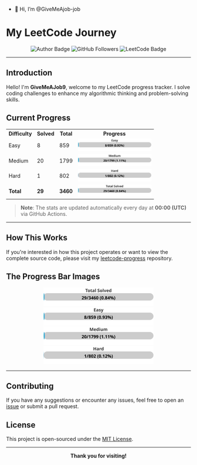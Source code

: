- 👋 Hi, I’m @GiveMeAjob-job


# My LeetCode Journey

<div align="center">
  <img src="https://img.shields.io/badge/Author-GiveMeAJob9-blue" alt="Author Badge"/>
  <img src="https://img.shields.io/github/followers/GiveMeAJob-job?style=social" alt="GitHub Followers"/>
  <img src="https://img.shields.io/badge/LeetCode-Solutions-orange" alt="LeetCode Badge"/>
</div>

---

## Introduction

Hello! I'm **GiveMeAJob9**, welcome to my LeetCode progress tracker. I solve coding challenges to enhance my algorithmic thinking and problem-solving skills. 

## Current Progress

<!-- LEETCODE_STATS:START -->
<table>
<tr>
  <th>Difficulty</th>
  <th>Solved</th>
  <th>Total</th>
  <th>Progress</th>
</tr>
<tr>
  <td>Easy</td>
  <td>8</td>
  <td>859</td>
  <td><img src="./images/easy_solved.svg" width="200"/></td>
</tr>
<tr>
  <td>Medium</td>
  <td>20</td>
  <td>1799</td>
  <td><img src="./images/medium_solved.svg" width="200"/></td>
</tr>
<tr>
  <td>Hard</td>
  <td>1</td>
  <td>802</td>
  <td><img src="./images/hard_solved.svg" width="200"/></td>
</tr>
<tr>
  <td><b>Total</b></td>
  <td><b>29</b></td>
  <td><b>3460</b></td>
  <td><img src="./images/total_solved.svg" width="200"/></td>
</tr>
</table>

<!-- LEETCODE_STATS:END -->

> **Note**: The stats are updated automatically every day at **00:00 (UTC)** via GitHub Actions.

---

## How This Works

If you're interested in how this project operates or want to view the complete source code, please visit my [leetcode-progress](https://github.com/GiveMeAjob-job/leetcode-progress) repository.

## The Progress Bar Images

<p align="center">
  <img src="images/total_solved.svg" width="300"/>
  <img src="images/easy_solved.svg" width="300"/>
  <img src="images/medium_solved.svg" width="300"/>
  <img src="images/hard_solved.svg" width="300"/>
</p>

---

## Contributing

If you have any suggestions or encounter any issues, feel free to open an [issue](./issues) or submit a pull request. 

## License

This project is open-sourced under the [MIT License](LICENSE).

---

<div align="center">
  <strong>Thank you for visiting!</strong>
</div>





